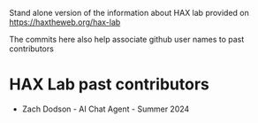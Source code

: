 Stand alone version of the information about HAX lab provided on https://haxtheweb.org/hax-lab

The commits here also help associate github user names to past contributors

# HAX Lab past contributors

- Zach Dodson - AI Chat Agent - Summer 2024
